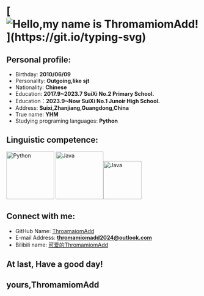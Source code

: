# [![Hello,my name is ThromamiomAdd!](https://readme-typing-svg.demolab.com?font=Fira+Code&weight=200&size=30&duration=4000&pause=1000&center=%E9%94%99%E8%AF%AF%E7%9A%84&vCenter=%E9%94%99%E8%AF%AF%E7%9A%84&repeat=%E7%9C%9F%E5%AE%9E%E7%9A%84&random=%E9%94%99%E8%AF%AF%E7%9A%84&width=460&height=55&lines=Hello%2Cmy+name+is+ThromamiomAdd.)](https://git.io/typing-svg)

## Personal profile:

* Birthday: **2010/06/09**
* Personality: **Outgoing,like sjt**
* Nationality: **Chinese**
* Education: **2017.9~2023.7 SuiXi No.2 Primary School.**
* Education：**2023.9~Now SuiXi No.1 Junoir High School.**
* Address: **Suixi,Zhanjiang,Guangdong,China**
* True name: **YHM**
* Studying programing languages: **Python**
## Linguistic competence:

<a href="https://www.python.org"><img src="https://images.sj33.cn/uploads/202005/7-200525101140K8.png" alt="Python" width="125"></a> <a href="https://www.java.com/zh-CN/"><img src="https://logos-download.com/wp-content/uploads/2016/10/Java_logo_icon.png" alt="Java" width="125"></a><a href="https://www.java.com/zh-CN/"><img src="https://logos-download.com/wp-content/uploads/2017/07/HTML5_badge.png" alt="Java" width="100"></a>

## Connect with me:

* GitHub Name: [ThroamaiomAdd](https://github.com/ThromamiomAdd)
* E-mail Address: **thromamiomadd2024@outlook.com**
* Bilibili name: [可爱的ThromamiomAdd](https://space.bilibili.com/3546380746361278?spm_id_from=333.1007.0.0)

## At last, **Have a good day!**
## yours,**ThromamiomAdd**
